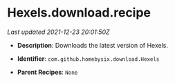 # Hexels.download.recipe

_Last updated 2021-12-23 20:01:50Z_

- **Description**: Downloads the latest version of Hexels.

- **Identifier**: `com.github.homebysix.download.Hexels`

- **Parent Recipes**: `None`
